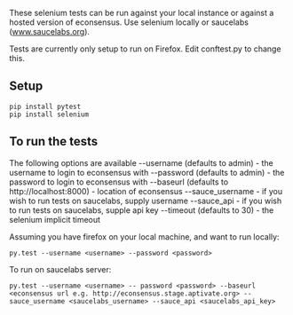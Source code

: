 These selenium tests can be run against your local instance or against a hosted
version of econsensus. Use selenium locally or saucelabs (www.saucelabs.org).

Tests are currently only setup to run on Firefox. Edit conftest.py to change
this.

Setup
-----

    pip install pytest
    pip install selenium

To run the tests
----------------

The following options are available
--username (defaults to admin) - the username to login to econsensus with
--password (defaults to admin) - the password to login to econsensus with
--baseurl (defaults to http://localhost:8000) - location of econsensus
--sauce_username - if you wish to run tests on saucelabs, supply username
--sauce_api - if you wish to run tests on saucelabs, supple api key
--timeout (defaults to 30) - the selenium implicit timeout

Assuming you have firefox on your local machine, and want to run locally:

    py.test --username <username> --password <password>

To run on saucelabs server:

    py.test --username <username> -- password <password> --baseurl <econsensus url e.g. http://econsensus.stage.aptivate.org> --sauce_username <saucelabs_username> --sauce_api <saucelabs_api_key>

